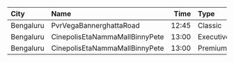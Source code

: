 | City      | Name                           |  Time | Type      | Price | Capacity | Booked |
| :-------- | :----------------------------- | ----: | :-------- | ----: | -------: | -----: |
| Bengaluru | PvrVegaBannerghattaRoad        | 12:45 | Classic   |  220₹ |      144 |     88 |
| Bengaluru | CinepolisEtaNammaMallBinnyPete | 13:00 | Executive |  160₹ |       69 |     17 |
| Bengaluru | CinepolisEtaNammaMallBinnyPete | 13:00 | Premium   |  160₹ |       29 |     26 |